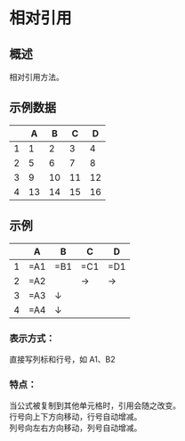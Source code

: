 # 相对引用

## 概述

相对引用方法。

## 示例数据

|     | A   | B   | C   | D   |
| --- | --- | --- | --- | --- |
| 1   | 1   | 2   | 3   | 4   |
| 2   | 5   | 6   | 7   | 8   |
| 3   | 9   | 10  | 11  | 12  |
| 4   | 13  | 14  | 15  | 16  |

## 示例

|     | A   | B   | C   | D   |
| --- | --- | --- | --- | --- |
| 1   | =A1 | =B1 | =C1 | =D1 |
| 2   | =A2 |     | →   | →   |
| 3   | =A3 | ↓   |
| 4   | =A4 | ↓   |

### 表示方式：

直接写列标和行号，如 A1、B2

### 特点：

当公式被复制到其他单元格时，引用会随之改变。  
行号向上下方向移动，行号自动增减。  
列号向左右方向移动，列号自动增减。
